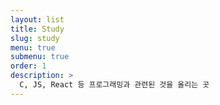 ```yaml
---
layout: list
title: Study
slug: study
menu: true
submenu: true
order: 1
description: >
  C, JS, React 등 프로그래밍과 관련된 것을 올리는 곳
---
```

